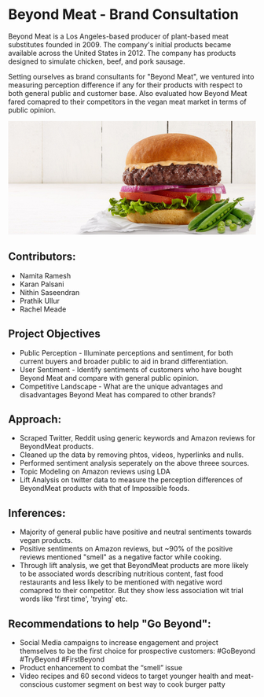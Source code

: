 # Beyond Meat - Brand Consultation

Beyond Meat is a Los Angeles-based producer of plant-based meat substitutes founded in 2009. The company's initial products became available across the United States in 2012. The company has products designed to simulate chicken, beef, and pork sausage.

Setting ourselves as brand consultants for "Beyond Meat", we ventured into measuring perception difference if any for their products with respect to both general public and customer base. Also evaluated how Beyond Meat fared comapred to their competitors in the vegan meat market in terms of public opinion.

![alt text](https://github.com/KaranPalsani/Beyond-Meat-Brand-Consultation/blob/master/Images/burger-intro.png)

## Contributors:

* Namita Ramesh
* Karan Palsani
* Nithin Saseendran
* Prathik Ullur
* Rachel Meade

## Project Objectives

* Public Perception - Illuminate perceptions and sentiment, for both current buyers and broader public to aid in brand differentiation. 
* User Sentiment - Identify sentiments of customers who have bought Beyond Meat and compare with general public opinion.
* Competitive Landscape - What are the unique advantages and disadvantages Beyond Meat has compared to other brands?

## Approach:

* Scraped Twitter, Reddit using generic keywords and Amazon reviews for BeyondMeat products.
* Cleaned up the data by removing phtos, videos, hyperlinks and nulls.
* Performed sentiment analysis seperately on the above threee sources.
* Topic Modeling on Amazon reviews using LDA
* Lift Analysis on twitter data to measure the perception differences of BeyondMeat products with that of Impossible foods.

## Inferences:

* Majority of general public have positive and neutral sentiments towards vegan products.
* Positive sentiments on Amazon reviews, but ~90% of the positive reviews mentioned "smell" as a negative factor while cooking.
* Through lift analysis, we get that BeyondMeat products are more likely to be associated words describing nutritious content, fast food restaurants and less likely to be mentioned with negative word comapred to their competitor. But they show less association wit trial words like 'first time', 'trying' etc.

## Recommendations to help "Go Beyond":

* Social Media campaigns to increase engagement and project themselves to be the first choice for prospective customers: #GoBeyond    #TryBeyond    #FirstBeyond
* Product enhancement to combat the “smell” issue
* Video recipes and 60 second videos to target younger health and meat-conscious customer segment on best way to cook burger patty 
